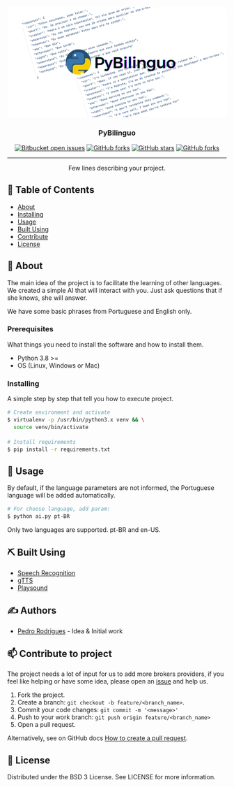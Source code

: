<p align="center">
    <a href="" rel="noopener">
        <img src="img.png" alt="Project logo">
    </a>
</p>

<h3 align="center">PyBilinguo</h3>

<div align="center">

[![Bitbucket open issues](https://img.shields.io/bitbucket/issues/preduus/pybilinguo?style=for-the-badge)](https://github.com/preduus/pybilinguo/issues)
[![GitHub forks](https://img.shields.io/github/forks/preduus/pybilinguo?style=for-the-badge)]()
[![GitHub stars](https://img.shields.io/github/stars/preduus/pybilinguo?style=for-the-badge)]()
[![GitHub forks](https://img.shields.io/github/license/preduus/pybilinguo?style=for-the-badge)](/LICENSE)

</div>

---

<p align="center"> Few lines describing your project.
    <br> 
</p>

## 📝 Table of Contents

- [About](#about)
- [Installing](#installing)
- [Usage](#usage)
- [Built Using](#built_using)
- [Contribute](#contribute)
- [License](#license)

## 🧐 About <a name="about"></a>

The main idea of ​​the project is to facilitate the learning of other languages.
We created a simple AI that will interact with you. Just ask questions that if she knows, she will answer.

We have some basic phrases from Portuguese and English only.

### Prerequisites

What things you need to install the software and how to install them.

* Python 3.8 >=
* OS (Linux, Windows or Mac)

### Installing

A simple step by step that tell you how to execute project.

```bash
# Create environment and activate
$ virtualenv -p /usr/bin/python3.x venv && \
  source venv/bin/activate

# Install requirements
$ pip install -r requirements.txt
```

## 🎈 Usage <a name="usage"></a>

By default, if the language parameters are not informed, the Portuguese language will be added automatically.
```bash
# For choose language, add param:
$ python ai.py pt-BR
```
Only two languages are supported. pt-BR and en-US.


## ⛏️ Built Using <a name="built_using"></a>

- [Speech Recognition](https://github.com/Uberi/speech_recognition#readme)
- [gTTS](https://github.com/pndurette/gTTS)
- [Playsound](https://github.com/TaylorSMarks/playsound)

## ✍️ Authors <a name="authors"></a>

- [Pedro Rodrigues](https://github.com/preduus) - Idea & Initial work

## 📫 Contribute to project <a name="contribute"></a>
The project needs a lot of input for us to add more brokers providers, if you feel like helping or have some idea, please open an [issue](/../../issues) and help us.

1. Fork the project.
2. Create a branch: `git checkout -b feature/<branch_name>`.
3. Commit your code changes: `git commit -m '<message>'`
4. Push to your work branch: `git push origin feature/<branch_name>`
5. Open a pull request.

Alternatively, see on GitHub docs [How to create a pull request](https://help.github.com/en/github/collaborating-with-issues-and-pull-requests/creating-a-pull-request).

## 📝 License <a name="license"></a>

Distributed under the BSD 3 License. See LICENSE for more information.
